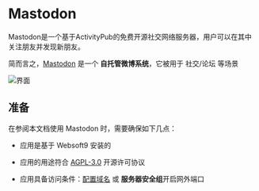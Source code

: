 # Mastodon

Mastodon是一个基于ActivityPub的免费开源社交网络服务器，用户可以在其中关注朋友并发现新朋友。

简而言之，[Mastodon](https://joinmastodon.org/) 是一个 **自托管微博系统**，它被用于 社交/论坛  等场景


![界面](https://libs.websoft9.com/Websoft9/DocsPicture/zh/mastodon/mastodon-gui-websoft9.png)


## 准备

在参阅本文档使用 Mastodon 时，需要确保如下几点：

- 应用是基于 Websoft9 安装的

- 应用的用途符合 [AGPL-3.0](https://opensource.org/licenses/AGPL-3.0) 开源许可协议

- 应用具备访问条件：[配置域名](./guide/appsetdomain) 或 **服务器安全组**开启网外端口